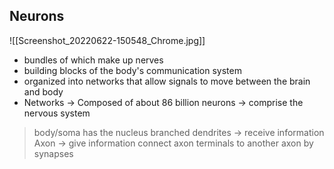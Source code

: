 ## Neurons
![[Screenshot_20220622-150548_Chrome.jpg]]
- bundles of which make up nerves
- building blocks of the body's communication system
- organized into networks that allow signals to move between the brain and body
- Networks -> Composed of about 86 billion neurons -> comprise the nervous system
> body/soma has the nucleus 
> branched dendrites -> receive information
> Axon -> give information
> connect axon terminals to another axon by synapses
> 